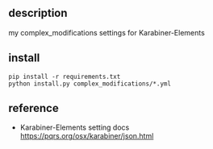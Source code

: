 ## description
my complex_modifications settings for Karabiner-Elements

## install
```
pip install -r requirements.txt
python install.py complex_modifications/*.yml
```

## reference
- Karabiner-Elements setting docs
  https://pqrs.org/osx/karabiner/json.html
